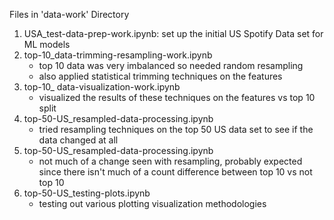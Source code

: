 Files in 'data-work' Directory

1) USA_test-data-prep-work.ipynb: set up the initial US Spotify Data set for ML models
2) top-10_data-trimming-resampling-work.ipynb
    - top 10 data was very imbalanced so needed random resampling
    - also applied statistical trimming techniques on the features
3) top-10_ data-visualization-work.ipynb
    - visualized the results of these techniques on the features vs top 10 split
4) top-50-US_resampled-data-processing.ipynb
    - tried resampling techniques on the top 50 US data set to see if the data changed at all
5) top-50-US_resampled-data-processing.ipynb
    - not much of a change seen with resampling, probably expected since there isn't much of a count difference between top 10 vs not top 10
6) top-50-US_testing-plots.ipynb
    - testing out various plotting visualization methodologies

